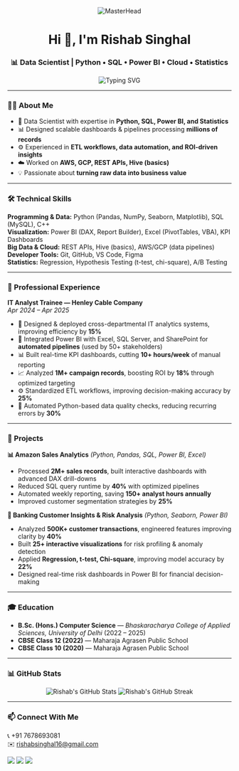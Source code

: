 <p align="center">
  <img src="https://user-images.githubusercontent.com/74038190/212746035-d5c61762-973c-44c0-aec7-887f3b7690e3.gif" alt="MasterHead" />
</p>

<h1 align="center">Hi 👋, I'm Rishab Singhal</h1>
<h3 align="center">📊 Data Scientist | Python • SQL • Power BI • Cloud • Statistics</h3>

<p align="center">
  <img src="https://readme-typing-svg.herokuapp.com?font=Fira+Code&weight=600&size=22&pause=1000&center=true&vCenter=true&width=1000&lines=📈+Data+Scientist+%7C+Python+%2B+SQL+%2B+Power+BI;⚡+Building+Dashboards+%26+ETL+Pipelines;🧮+Regression+%2F+A%2FB+Testing+%2F+Statistical+Modeling;☁️+AWS+%7C+GCP+%7C+REST+APIs" alt="Typing SVG" />
</p>

---

### 👨‍💻 About Me  

- 🎯 Data Scientist with expertise in **Python, SQL, Power BI, and Statistics**  
- 📊 Designed scalable dashboards & pipelines processing **millions of records**  
- ⚙️ Experienced in **ETL workflows, data automation, and ROI-driven insights**  
- ☁️ Worked on **AWS, GCP, REST APIs, Hive (basics)**  
- 💡 Passionate about **turning raw data into business value**  

---

### 🛠️ Technical Skills  

**Programming & Data:** Python (Pandas, NumPy, Seaborn, Matplotlib), SQL (MySQL), C++  
**Visualization:** Power BI (DAX, Report Builder), Excel (PivotTables, VBA), KPI Dashboards  
**Big Data & Cloud:** REST APIs, Hive (basics), AWS/GCP (data pipelines)  
**Developer Tools:** Git, GitHub, VS Code, Figma  
**Statistics:** Regression, Hypothesis Testing (t-test, chi-square), A/B Testing  

---

### 💼 Professional Experience  

**IT Analyst Trainee — Henley Cable Company**  
*Apr 2024 – Apr 2025*  
- 🚀 Designed & deployed cross-departmental IT analytics systems, improving efficiency by **15%**  
- 🔗 Integrated Power BI with Excel, SQL Server, and SharePoint for **automated pipelines** (used by 50+ stakeholders)  
- 📊 Built real-time KPI dashboards, cutting **10+ hours/week** of manual reporting  
- 📈 Analyzed **1M+ campaign records**, boosting ROI by **18%** through optimized targeting  
- ⚙️ Standardized ETL workflows, improving decision-making accuracy by **25%**  
- 🤖 Automated Python-based data quality checks, reducing recurring errors by **30%**  

---

### 🚀 Projects  

**📊 Amazon Sales Analytics** *(Python, Pandas, SQL, Power BI, Excel)*  
- Processed **2M+ sales records**, built interactive dashboards with advanced DAX drill-downs  
- Reduced SQL query runtime by **40%** with optimized pipelines  
- Automated weekly reporting, saving **150+ analyst hours annually**  
- Improved customer segmentation strategies by **25%**  

**🏦 Banking Customer Insights & Risk Analysis** *(Python, Seaborn, Power BI)*  
- Analyzed **500K+ customer transactions**, engineered features improving clarity by **40%**  
- Built **25+ interactive visualizations** for risk profiling & anomaly detection  
- Applied **Regression, t-test, Chi-square**, improving model accuracy by **22%**  
- Designed real-time risk dashboards in Power BI for financial decision-making  

---

### 🎓 Education  

- **B.Sc. (Hons.) Computer Science** — *Bhaskaracharya College of Applied Sciences, University of Delhi* (2022 – 2025)  
- **CBSE Class 12 (2022)** — Maharaja Agrasen Public School  
- **CBSE Class 10 (2020)** — Maharaja Agrasen Public School  

---

### 📊 GitHub Stats  

<p align="center">
  <img src="https://github-readme-stats.vercel.app/api?username=rishansinghal&show_icons=true&theme=radical" alt="Rishab's GitHub Stats" />
  <img src="https://github-readme-streak-stats.herokuapp.com/?user=rishansinghal&theme=radical" alt="Rishab's GitHub Streak" />
</p>

---

### 📫 Connect With Me  

📞 +91 7678693081  
✉️ [rishabsinghal16@gmail.com](mailto:rishabsinghal16@gmail.com)  

<p align="left">
  <a href="mailto:rishabsinghal16@gmail.com"><img src="https://img.shields.io/badge/Gmail-D14836?style=for-the-badge&logo=gmail&logoColor=white" /></a>
  <a href="https://www.linkedin.com/in/rishabsinghal16"><img src="https://img.shields.io/badge/LinkedIn-0077B5?style=for-the-badge&logo=linkedin&logoColor=white" /></a>
  <a href="https://github.com/rishansinghal"><img src="https://img.shields.io/badge/GitHub-181717?style=for-the-badge&logo=github&logoColor=white" /></a>
</p>
